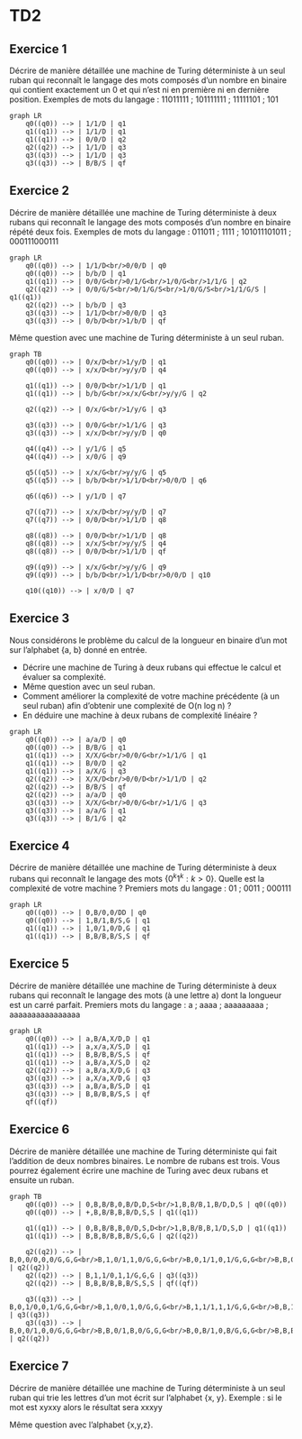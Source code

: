 # TD2

## Exercice 1

Décrire de manière détaillée une machine de Turing déterministe à un seul ruban qui
reconnaît le langage des mots composés d’un nombre en binaire qui contient exactement un
0 et qui n’est ni en première ni en dernière position.
Exemples de mots du langage : 11011111 ; 101111111 ; 11111101 ; 101

```mermaid
graph LR
    q0((q0)) --> | 1/1/D | q1
    q1((q1)) --> | 1/1/D | q1
    q1((q1)) --> | 0/0/D | q2
    q2((q2)) --> | 1/1/D | q3
    q3((q3)) --> | 1/1/D | q3
    q3((q3)) --> | B/B/S | qf
```

## Exercice 2

Décrire de manière détaillée une machine de Turing déterministe à deux rubans qui reconnaît
le langage des mots composés d’un nombre en binaire répété deux fois.
Exemples de mots du langage : 011011 ; 1111 ; 101011101011 ; 000111000111

```mermaid
graph LR
    q0((q0)) --> | 1/1/D<br/>0/0/D | q0
    q0((q0)) --> | b/b/D | q1
    q1((q1)) --> | 0/0/G<br/>0/1/G<br/>1/0/G<br/>1/1/G | q2
    q2((q2)) --> | 0/0/G/S<br/>0/1/G/S<br/>1/0/G/S<br/>1/1/G/S | q1((q1))
    q2((q2)) --> | b/b/D | q3
    q3((q3)) --> | 1/1/D<br/>0/0/D | q3
    q3((q3)) --> | 0/b/D<br/>1/b/D | qf
```

Même question avec une machine de Turing déterministe à un seul ruban.

```mermaid
graph TB
    q0((q0)) --> | 0/x/D<br/>1/y/D | q1
    q0((q0)) --> | x/x/D<br/>y/y/D | q4

    q1((q1)) --> | 0/0/D<br/>1/1/D | q1
    q1((q1)) --> | b/b/G<br/>x/x/G<br/>y/y/G | q2

    q2((q2)) --> | 0/x/G<br/>1/y/G | q3

    q3((q3)) --> | 0/0/G<br/>1/1/G | q3
    q3((q3)) --> | x/x/D<br/>y/y/D | q0

    q4((q4)) --> | y/1/G | q5
    q4((q4)) --> | x/0/G | q9

    q5((q5)) --> | x/x/G<br/>y/y/G | q5
    q5((q5)) --> | b/b/D<br/>1/1/D<br/>0/0/D | q6

    q6((q6)) --> | y/1/D | q7

    q7((q7)) --> | x/x/D<br/>y/y/D | q7
    q7((q7)) --> | 0/0/D<br/>1/1/D | q8

    q8((q8)) --> | 0/0/D<br/>1/1/D | q8
    q8((q8)) --> | x/x/S<br/>y/y/S | q4
    q8((q8)) --> | 0/0/D<br/>1/1/D | qf

    q9((q9)) --> | x/x/G<br/>y/y/G | q9
    q9((q9)) --> | b/b/D<br/>1/1/D<br/>0/0/D | q10

    q10((q10)) --> | x/0/D | q7
```

## Exercice 3

Nous considérons le problème du calcul de la longueur en binaire d’un mot sur l’alphabet {a, b}
donné en entrée.

- Décrire une machine de Turing à deux rubans qui effectue le calcul et évaluer sa
  complexité.
- Même question avec un seul ruban.
- Comment améliorer la complexité de votre machine précédente (à un seul ruban) afin
  d’obtenir une complexité de O(n log n) ?
- En déduire une machine à deux rubans de complexité linéaire ?

```mermaid
graph LR
    q0((q0)) --> | a/a/D | q0
    q0((q0)) --> | B/B/G | q1
    q1((q1)) --> | X/X/G<br/>0/0/G<br/>1/1/G | q1
    q1((q1)) --> | B/0/D | q2
    q1((q1)) --> | a/X/G | q3
    q2((q2)) --> | X/X/D<br/>0/0/D<br/>1/1/D | q2
    q2((q2)) --> | B/B/S | qf
    q2((q2)) --> | a/a/D | q0
    q3((q3)) --> | X/X/G<br/>0/0/G<br/>1/1/G | q3
    q3((q3)) --> | a/a/G | q1
    q3((q3)) --> | B/1/G | q2
```

## Exercice 4

Décrire de manière détaillée une machine de Turing déterministe à deux rubans qui reconnaît
le langage des mots $\{0^k1^k : k > 0\}$. Quelle est la complexité de votre machine ?
Premiers mots du langage : 01 ; 0011 ; 000111

```mermaid
graph LR
    q0((q0)) --> | 0,B/0,0/DD | q0
    q0((q0)) --> | 1,B/1,B/S,G | q1
    q1((q1)) --> | 1,0/1,0/D,G | q1
    q1((q1)) --> | B,B/B,B/S,S | qf
```

## Exercice 5

Décrire de manière détaillée une machine de Turing déterministe à deux rubans qui reconnaît
le langage des mots (à une lettre a)  dont la longueur est un carré parfait.
Premiers mots du langage : a ; aaaa ; aaaaaaaaa ; aaaaaaaaaaaaaaaa

```mermaid
graph LR
    q0((q0)) --> | a,B/A,X/D,D | q1
    q1((q1)) --> | a,x/a,X/S,D | q1
    q1((q1)) --> | B,B/B,B/S,S | qf
    q1((q1)) --> | a,B/a,X/S,D | q2
    q2((q2)) --> | a,B/a,X/D,G | q3
    q3((q3)) --> | a,X/a,X/D,G | q3
    q3((q3)) --> | a,B/a,B/S,D | q1
    q3((q3)) --> | B,B/B,B/S,S | qf
    qf((qf))
```

## Exercice 6

Décrire de manière détaillée une machine de Turing déterministe qui fait l’addition de deux
nombres binaires. Le nombre de rubans est trois. Vous pourrez également écrire une machine
de Turing avec deux rubans et ensuite un ruban.

```mermaid
graph TB
    q0((q0)) --> | 0,B,B/B,0,B/D,D,S<br/>1,B,B/B,1,B/D,D,S | q0((q0))
    q0((q0)) --> | +,B,B/B,B,B/D,S,S | q1((q1))

    q1((q1)) --> | 0,B,B/B,B,0/D,S,D<br/>1,B,B/B,B,1/D,S,D | q1((q1))
    q1((q1)) --> | B,B,B/B,B,B/S,G,G | q2((q2))
    
    q2((q2)) --> | B,0,0/0,0,0/G,G,G<br/>B,1,0/1,1,0/G,G,G<br/>B,0,1/1,0,1/G,G,G<br/>B,B,0/0,B,0/G,G,G<br/>B,0,B/0,0,B/G,G,G<br/>B,B,1/1,B,1/G,G,G<br/>B,B,1/1,B,1/G,G,G<br/>B,1,B/1,1,B/G,G,G | q2((q2))
    q2((q2)) --> | B,1,1/0,1,1/G,G,G | q3((q3))
    q2((q2)) --> | B,B,B/B,B,B/S,S,S | qf((qf))

    q3((q3)) --> | B,0,1/0,0,1/G,G,G<br/>B,1,0/0,1,0/G,G,G<br/>B,1,1/1,1,1/G,G,G<br/>B,B,1/0,B,1/G,G,G<br/>B,1,B/0,1,B/G,G,G | q3((q3))
    q3((q3)) --> | B,0,0/1,0,0/G,G,G<br/>B,B,0/1,B,0/G,G,G<br/>B,0,B/1,0,B/G,G,G<br/>B,B,B/1,B,B/G,G,G | q2((q2))
```

## Exercice 7

Décrire de manière détaillée une machine de Turing déterministe à un seul ruban qui trie les
lettres d’un mot écrit sur l’alphabet {x, y}.
Exemple : si le mot est xyxxy alors le résultat sera xxxyy

Même question avec l’alphabet {x,y,z}.
